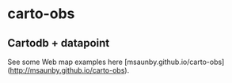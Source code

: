 # carto-obs
## Cartodb + datapoint

See some Web map examples here [msaunby.github.io/carto-obs] (http://msaunby.github.io/carto-obs).
